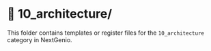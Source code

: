 # 📁 10_architecture/

This folder contains templates or register files for the `10_architecture` category in NextGenio.